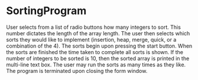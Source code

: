# SortingProgram
User selects from a list of radio buttons how many integers to sort. This number dictates the length of the array length. The user then selects which sorts they would like to implement (insertion, heap, merge, quick, or a combination of the 4). The sorts begin upon pressing the start button. When the sorts are finished the time taken to complete all sorts is shown. If the number of integers to be sorted is 10, then the sorted array is printed in the multi-line text box. The user may run the sorts as many times as they like. The program is terminated upon closing the form window.
